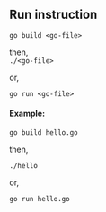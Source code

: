 ## Run instruction
```go build <go-file>```  

then,  
```./<go-file>```

or,

```go run <go-file>```

#### Example:
```go build hello.go```

then,

```./hello```


or,

```go run hello.go```
